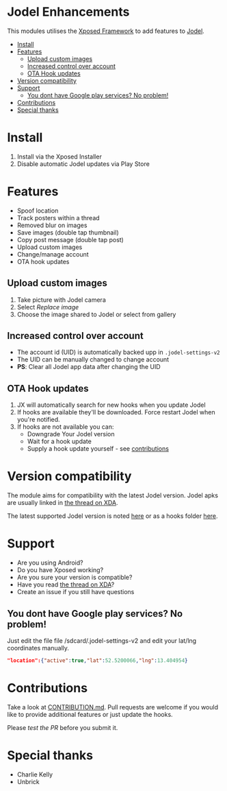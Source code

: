Jodel Enhancements
==================

This modules utilises the [Xposed Framework](https://www.youtube.com/watch?v=uRR0Flqx9M8) to add features to [Jodel](https://jodel-app.com/).

<!-- toc -->

- [Install](#install)
- [Features](#features)
  * [Upload custom images](#upload-custom-images)
  * [Increased control over account](#increased-control-over-account)
  * [OTA Hook updates](#ota-hook-updates)
- [Version compatibility](#version-compatibility)
- [Support](#support)
  * [You dont have Google play services? No problem!](#you-dont-have-google-play-services-no-problem)
- [Contributions](#contributions)
- [Special thanks](#special-thanks)

<!-- tocstop -->

# Install
1. Install via the Xposed Installer
2. Disable automatic Jodel updates via Play Store

# Features
* Spoof location
* Track posters within a thread
* Removed blur on images
* Save images (double tap thumbnail)
* Copy post message (double tap post)
* Upload custom images
* Change/manage account
* OTA hook updates

## Upload custom images
1. Take picture with Jodel camera
2. Select *Replace image*
3. Choose the image shared to Jodel or select from gallery

## Increased control over account
- The account id (UID) is automatically backed upp in `.jodel-settings-v2`
- The UID can be manually changed to change account
- **PS**: Clear all Jodel app data after changing the UID

## OTA Hook updates
1. JX will automatically search for new hooks when you update Jodel
2. If hooks are available they'll be downloaded. Force restart Jodel when you're notified.
3. If hooks are not available you can:
    * Downgrade Your Jodel version
    * Wait for a hook update
    * Supply a hook update yourself - see [contributions](CONTRIBUTION.MD) 

# Version compatibility
The module aims for compatibility with the latest Jodel version. Jodel apks are usually linked in [the thread on XDA](http://forum.xda-developers.com/xposed/modules/mod-jodelxposed-enhancements-t3350019/).

The latest supported Jodel version is noted [here](https://github.com/krokofant/JodelXposed/blob/master/app/build.gradle#L7) or as a hooks folder [here](https://github.com/krokofant/JodelXposed/tree/master/hooks).

# Support
* Are you using Android?
* Do you have Xposed working?
* Are you sure your version is compatible?
* Have you read [the thread on XDA](http://forum.xda-developers.com/xposed/modules/mod-jodelxposed-enhancements-t3350019/)?
* Create an issue if you still have questions

## You dont have Google play services? No problem!
Just edit the file file /sdcard/.jodel-settings-v2 and edit your lat/lng coordinates manually.
```json
"location":{"active":true,"lat":52.5200066,"lng":13.404954}
```

# Contributions
Take a look at [CONTRIBUTION.md](CONTRIBUTION.md). Pull requests are welcome if you would like to provide additional features or just update the hooks.

Please *test the PR* before you submit it.

# Special thanks
* Charlie Kelly
* Unbrick
